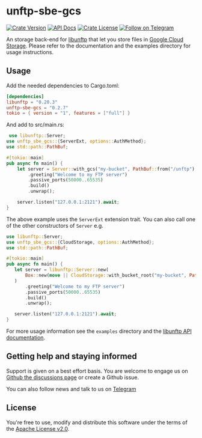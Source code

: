# unftp-sbe-gcs

[![Crate Version](https://img.shields.io/crates/v/unftp-sbe-gcs.svg)](https://crates.io/crates/unftp-sbe-gcs)
[![API Docs](https://docs.rs/unftp-sbe-gcs/badge.svg)](https://docs.rs/unftp-sbe-gcs)
[![Crate License](https://img.shields.io/crates/l/unftp-sbe-gcs.svg)](https://crates.io/crates/unftp-sbe-gcs)
[![Follow on Telegram](https://img.shields.io/badge/Follow%20on-Telegram-brightgreen.svg)](https://t.me/unftp)

An storage back-end for [libunftp](https://github.com/bolcom/libunftp) that let you store files
in [Google Cloud Storage](https://cloud.google.com/storage).
Please refer to the documentation and the examples directory for usage instructions.

## Usage

Add the needed dependencies to Cargo.toml:

 ```toml
 [dependencies]
libunftp = "0.20.3"
unftp-sbe-gcs = "0.2.7"
tokio = { version = "1", features = ["full"] }
 ```

And add to src/main.rs:

```rust
 use libunftp::Server;
use unftp_sbe_gcs::{ServerExt, options::AuthMethod};
use std::path::PathBuf;

#[tokio::main]
pub async fn main() {
    let server = Server::with_gcs("my-bucket", PathBuf::from("/unftp"), AuthMethod::WorkloadIdentity(None))
        .greeting("Welcome to my FTP server")
        .passive_ports(50000..65535)
        .build()
        .unwrap();

    server.listen("127.0.0.1:2121").await;
}
 ```

The above example uses the `ServerExt` extension trait. You can also call one of the other constructors of `Server` e.g.

 ```rust
 use libunftp::Server;
use unftp_sbe_gcs::{CloudStorage, options::AuthMethod};
use std::path::PathBuf;

#[tokio::main]
pub async fn main() {
    let server = libunftp::Server::new(
        Box::new(move || CloudStorage::with_bucket_root("my-bucket", PathBuf::from("/ftp-root"), AuthMethod::WorkloadIdentity(None)))
    )
        .greeting("Welcome to my FTP server")
        .passive_ports(50000..65535)
        .build()
        .unwrap();

    server.listen("127.0.0.1:2121").await;
}
 ```

For more usage information see the `examples` directory and
the [libunftp API documentation](https://docs.rs/libunftp/latest/libunftp/).

## Getting help and staying informed

Support is given on a best effort basis. You are welcome to engage us
on [Github the discussions page](https://github.com/bolcom/libunftp/discussions)
or create a Github issue.

You can also follow news and talk to us on [Telegram](https://t.me/unftp)

## License

You're free to use, modify and distribute this software under the terms of
the [Apache License v2.0](http://www.apache.org/licenses/LICENSE-2.0).

